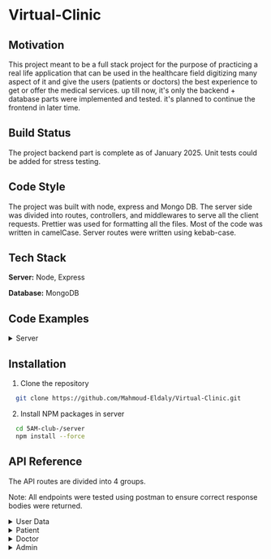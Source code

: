 # Virtual-Clinic

## Motivation
This project meant to be a full stack project for the purpose of practicing a real life application that can be used in the healthcare field digitizing many aspect of it and give the users (patients or doctors) the best experience to get or offer the medical services. up till now, it's only the backend + database parts were implemented and tested. it's planned to continue the frontend in later time.

## Build Status
The project backend part is complete as of January 2025. Unit tests could be added for stress testing.
## Code Style
The project was built with node, express and Mongo DB. The server side was divided into routes, controllers, and middlewares to serve all the client requests. Prettier was used for formatting all the files. Most of the code was written in camelCase. Server routes were written using kebab-case.

## Tech Stack
**Server:** Node, Express

**Database:** MongoDB

## Code Examples
<details>
<summary>Server</summary>
Our backend is composed of routes that connect to controllers where all the logic is handled.

This is an example of one of the routers:

```javascript
import {
  addFamilyMembers,
  addMyMedicalHistoryItems,
  getMyData,
  removeMyMedicalHistoryItem,
  subscribeForPackage,
  viewFamilyMembers,
  viewMyMedicalHistoryItems,
  viewMyWallet,
} from "../../controllers/PatientController";
import express, { Request, Response, NextFunction } from "express";
import authenticateToken from "../../middlewares/Authentication";
import verifyPatient from "../../middlewares/PatientMW";
import { changeMyPassword } from "../../controllers/UserDataController";
import { viewDoctorAvailableSlots } from "../../controllers/DoctorController";
import {
  addAppointment,
  getFilteredAppointments,
  updateAppointment,
} from "../../controllers/AppointmentController";
import { viewPackages } from "../../controllers/PackageController";
import {
  pay_appointment,
  pay_package,
} from "../../controllers/PaymentController";
const multer = require("multer");

const upload = multer({ storage: multer.memoryStorage() });
const PatientRouter = express.Router();

PatientRouter.use(authenticateToken, verifyPatient);
PatientRouter.put(
  "/add-medical-history-items",
  upload.fields([{ name: "medicalHistoryItems", maxCount: 10 }]),
  (req, res) => addMyMedicalHistoryItems(req, res)
);
PatientRouter.get("/view-medical-history-items", (req, res) =>
  viewMyMedicalHistoryItems(req, res)
);
PatientRouter.get("/view-wallet", (req, res) => viewMyWallet(req, res));
PatientRouter.get("/view-doctor-slots/:id", (req, res) =>
  viewDoctorAvailableSlots(req, res)
);
PatientRouter.put("/remove-medical-history-item", (req, res) =>
  removeMyMedicalHistoryItem(req, res)
);
PatientRouter.put("/change-password", (req, res) => changeMyPassword(req, res));

PatientRouter.post("/add-family-members", (req, res) =>
  addFamilyMembers(req, res)
);

PatientRouter.get("/view-family-members", (req, res) =>
  viewFamilyMembers(req, res)
);

PatientRouter.get("/filtered-appointments", (req, res) =>
  getFilteredAppointments(req, res)
);

PatientRouter.get("/view-packages", (req, res) => viewPackages(req, res));

PatientRouter.post("/pay-package", (req, res) => pay_package(req, res));

PatientRouter.post("/pay-reserve-appiontment", (req, res) =>
  pay_appointment(req, res)
);

PatientRouter.post("/add-appointment", (req, res) => addAppointment(req, res));

PatientRouter.put("/update-appointment", (req, res) =>
  updateAppointment(req, res)
);

PatientRouter.get("/my-data", (req, res) => getMyData(req, res));

PatientRouter.put("/subscribe-to-package", (req, res) =>
  subscribeForPackage(req, res)
);

export default PatientRouter;
```
Here is an example of a controller function (doctor adds his new free available slots):
```javascript
export const addTimeSlots: (
  req: Request,
  res: Response
) => Promise<any> = async (req, res) => {
  try {
    const slots: Array<Date> = req.body.slots;
    const oldDoctor = await Doctor.findById(
      req.user?.id,
      "approved employmentContractAccepted"
    );
    if (!oldDoctor?.approved || !oldDoctor?.employmentContractAccepted)
      return res
        .status(403)
        .json({ message: "You are not allowed to add slots Yet" });
    const updatedDoctor = await Doctor.findByIdAndUpdate(
      req.user?.id,
      {
        $push: {
          availableSlots: {
            $each: [...slots],
          },
        },
      },
      { new: true, runValidators: true }
    );
    return res.status(200).json(updatedDoctor?.availableSlots);
  } catch (err) {
    if (err instanceof Error) {
      res.status(500).json({ message: err.message });
    } else {
      res.status(500).json({ message: "An unknown error occurred" });
    }
  }
};
```
All our routers pass through an authentication middleware for logged in users:
```javascript
const jwt = require("jsonwebtoken");
const { login } = require("../controllers/UserDataController");
import { Request, Response, NextFunction } from "express";

declare module "express-serve-static-core" {
  interface Request {
    user?: { [key: string]: any };
  }
}

const authenticateToken: (
  req: Request,
  res: Response,
  next: NextFunction
) => Promise<any> = async (req: Request, res: Response, next: NextFunction) => {
  try {
    if (req.cookies?.jwt && req.cookies?.accessToken) {
      const accessToken = req.cookies.accessToken;
      const refreshToken = req.cookies.jwt;
      let validAccess = false,
        validRefresh = false;
      let data = {};
      jwt.verify(
        accessToken,
        process.env.ACCESS_TOKEN_SECRET,
        (err: Error, decoded: { [key: string]: any }) => {
          if (err) {
            // Wrong or expired access token
            console.log(err.message);
            return res.status(401).json({ message: err.message });
          } else {
            validAccess = true;
            data = decoded;
           // console.log("decoded:", decoded);
          }
        }
      );
      jwt.verify(
        refreshToken,
        process.env.REFRESH_TOKEN_SECRET,
        (err: Error, decoded: { [key: string]: any }) => {
          if (err) {
            // Wrong or expired refresh token
            return res
              .status(401)
              .json({ message: "Unauthorized,expired refresh" });
          } else {
            validRefresh = true;
          }
        }
      );

      if (validAccess && validRefresh) {
        req.user = data;
        const now = Math.floor(new Date().getTime() / 1000);
        const newAccessToken = jwt.sign(
          { ...data, exp: now + 60 * 120 },
          process.env.ACCESS_TOKEN_SECRET
        );

        res.cookie("accessToken", `${newAccessToken}`);

        return next();
      } else {
        return res
          .status(401)
          .json({ message: "Unauthorized, some cookies are expired" });
      }
    } else {
      return res
        .status(401)
        .json({ message: "Unauthorized, some cookies are missing" });
    }
  } catch (err) {
    if (!res.headersSent)
      return res.status(401).json({ message: "Unauthorized, Can Not Verify" });
  }
};
export default authenticateToken;
```
</details>



## Installation
1) Clone the repository       
```bash
  git clone https://github.com/Mahmoud-Eldaly/Virtual-Clinic.git
```
2) Install NPM packages in server
```bash
  cd 5AM-club-/server
  npm install --force
  ```

## API Reference

The API routes are divided into 4 groups.

Note: All endpoints were tested using postman to ensure correct response bodies were returned.

<details>
<summary>User Data</summary>

**Allow the user to access the functionalities offered to his type**

```http
POST/login
```

| Parameter | Type     | Description                |
| :-------- | :------- | :------------------------- |
| `authorization` | `string` | **Required**. Holds the token for authorization.|

**Accessible by:** Guests

Request Body
```json
{
    "userName":"user11",
    "password":"Aa20@30Aa"
}
```

Response
```json
{
    "type": "patient",
    "userName": "user11"
}
```

**Allow the user to logout from site**

```http
GET/logout
```

Parameters: None.

**Accessible by:** Admins, Patients, Doctors

Response
```json
{
    "message": "Successfully logged out"
}
```

**Change password of user's account**

```http
PUT/change-password
```

| Parameter | Type     | Description                |
| :-------- | :------- | :------------------------- |
| `authorization` | `string` | **Required**. Holds the token for authorization.|

**Accessible by:** Admins, Patients, Doctors

Request Body
```json
{
    "oldPassword":"Aa20@30Aa",
    "newPassword":"Aa20@30Bb"
}
```

Response
```json
{
    "message": "updated password successfully"
}
```
**User got verified by email insted of forgotten password**

```http
POST/forget-password
```
Parameters: None.

**Accessible by:** Guests

Request Body
```json
{
    "userName":"user20"
}
```

Response
```json
{
    "message": "verification email was sent successfully"
}
```


**Reset the forgetten password after being verified**

```http
Put/reset-password
```

| Parameter | Type     | Description                |
| :-------- | :------- | :------------------------- |
| `userName` | `string` | **Required**. Holds the account username of changing password.|
| `token` | `string` | **Required**. Holds the verification token send via email.|

**Accessible by:** Guests

Request Body
```json
{
    "newPassword":"Aa20@30Aa"
}
```

Response
```json
{
    "message": "token verified successfully and password updated!"
}
```

**New user signup as patient or doctor**

```http
POST/signup
```
**Accessible by:** Guests

Request Body for Doctors
| Parameter | Type     | Description                |
| :-------- | :------- | :------------------------- |
| `name` | `string` | **Required**. Holds the Doctor's name.|
| `userName` | `string` | **Required**. Holds the Doctor's userName.|
| `medicalDegree` | `file` | **Required**. Holds the Doctor's medical Degree photo.|
| `nationalID` | `file` | **Required**. Holds the Doctor's national ID photo.|
| `medicalLicence` | `file` | **Required**. Holds the Doctor's medical licence photo.|
| `email` | `string` | **Required**. Holds the Doctor's email.|
| `password` | `string` | **Required**. Holds the Doctor's password.|
| `type` | `string` | **Required**. Must be "doctor".|
| `educationalBackground` | `string` | **Required**. Holds the Doctor's educational background.|
| `affiliation` | `string` | **Required**. Holds the Doctor's specialization.|
| `hourlyRate` | `string` | **Required**. Holds the Doctor's appointment price.|
| `birthDate` | `string` | **Required**. Holds the Doctor's Birthday.|

Response for Doctor
```json
{
    "name": "dname",
    "userName": "dusername",
    "email": "ddd@gmail.com",
    "password": "$2a$08$lUM1VQqppXBrIvbexXFoVO4vHT1Kgysa3ygfg1iSOA4prWBEmkqhG",
    "birthDate": "2004-12-31T00:00:00.000Z",
    "hourlyRate": 14.3,
    "affiliation": "bones and blood",
    "educationalBackground": "some edu bg",
    "nationalID": {
            "data": {
                "type": "Buffer",
                "data": [137, 80, 78, 71, ...]  // Array of byte values representing the file
            },
            "contentType": "image/jpeg"
        },
    "medicalDegree": {
            "data": {
                "type": "Buffer",
                "data": [137, 80, 78, 71, ...]  // Array of byte values representing the file
            },
            "contentType": "image/jpeg"
        },
    "medicalLicence": {
            "data": {
                "type": "Buffer",
                "data": [137, 80, 78, 71, ...]  // Array of byte values representing the file
            },
            "contentType": "image/jpeg"
        },
    "approved": false,
    "employmentContractAccepted": false,
    "availableSlots": [],
    "wallet": 0,
    "_id": "6783dae8593e87e2a25298eb",
    "__v": 0
}
```
Request Body for Patients
| Parameter | Type     | Description                |
| :-------- | :------- | :------------------------- |
| `name` | `string` | **Required**. Holds the Patient's name.|
| `userName` | `string` | **Required**. Holds the Patient's userName.|
| `email` | `string` | **Required**. Holds the Patient's email.|
| `password` | `string` | **Required**. Holds the Patient's password.|
| `type` | `string` | **Optional**. can be "patient", it's "patient" by default.|
| `birthDate` | `string` | **Required**. Holds the Patient's Birthday.|
| `gender` | `string` | **Required**. Holds the Patient's gender "male" or "female".|
| `emergencyMobileNumber` | `string` | **Required**. Holds the mobile number that should be called in case of emergency.|
| `emergencyName` | `string` | **Required**. Holds the name of person to call in emergency.|
| `mobileNumer` | `string` | **Required**. Holds the Patient's mobile number.|

Response for Patient
```json
{
    "name": "pname",
    "userName": "puser",
    "email": "pemail@gmail.com",
    "password": "$2a$08$2AvmATShsGZcGQbZwV013.lwC4F36kq2d4Qu0dcbakR4pZrqXfnhe",
    "birthDate": "2020-12-15T00:00:00.000Z",
    "gender": "female",
    "mobileNumer": "04525632",
    "emergencyName": "emememe",
    "emergencyMobileNumber": "01256325",
    "wallet": 0,
    "_id": "678447cec809cab355b34048",
    "familyMembers": [],
    "medicalHistoryItems": [],
    "__v": 0
}
```



</details>

<details>
<summary>Patient</summary>

**Upload medical history items/files**

```http
PUT/add-medical-history-items
```
Headers
| Parameter | Type     | Description                |
| :-------- | :------- | :------------------------- |
| `authorization` | `string` | **Required**. Holds the token for authorization.|

**Accessible by:** Patient

Request Body

| Parameter | Type     | Description                |
| :-------- | :------- | :------------------------- |
| `medicalHistoryItems` | `file[]` | **Required**. Uploaded medical history items.|


Response
```json
{
    "currentItemsNames": [
        "s9.PNG",
        "TUD calender.JPG",
        "summary app.JPG"
    ]
}
```
**view my medical history items**

```http
GET/view-medical-history-items
```
Headers
| Parameter | Type     | Description                |
| :-------- | :------- | :------------------------- |
| `authorization` | `string` | **Required**. Holds the token for authorization.|

**Accessible by:** Patient

Response
```json
{
    "_id": "66fc076518982fc6e480aceb",
    "medicalHistoryItems": [
        {
            "buffer": {
                "type": "Buffer",
                "data": [137, 80, 78, 71, ...]  // Array of byte values representing the file
            },
            "mimetype": "image/png",
                "originalname": "s9.PNG",
                "_id": "6712026a7b71da361f7f9377"
        },
        {
            "buffer": {
                "type": "Buffer",
                "data": [137, 80, 78, 71, ...]  // Array of byte values representing the file
            },
            "mimetype": "image/png",
                "originalname": "TUD calender.JPG",
                "_id": "6712026a7b71da361f7f9597"
        },
        {
            "buffer": {
                "type": "Buffer",
                "data": [137, 80, 78, 71, ...]  // Array of byte values representing the file
            },
            "mimetype": "image/png",
                "originalname": "summary app.JPG",
                "_id": "6712026a7b71da361f7f7852"
        }
  ]
}
```
**view my wallet money**

```http
GET/view-wallet
```
Headers
| Parameter | Type     | Description                |
| :-------- | :------- | :------------------------- |
| `authorization` | `string` | **Required**. Holds the token for authorization.|

**Accessible by:** Patient

Response
```json
{
    "_id": "66fc076518982fc6e480aceb",
    "wallet": 0
}
```

**view the free slots of a doctor**

```http
GET/view-doctor-slots/:id
```
Headers
| Parameter | Type     | Description                |
| :-------- | :------- | :------------------------- |
| `authorization` | `string` | **Required**. Holds the token for authorization.|

Path Parameters
| Parameter | Type     | Description                |
| :-------- | :------- | :------------------------- |
| `id` | `string` | **Required**. Holds the doctor offering these slots.|

**Accessible by:** Patient

Response
```json
{
    "_id": "66fc06ce18982fc6e480ace2",
    "availableSlots": [
        "2026-11-12T15:00:00.000Z",
        "2027-11-13T11:00:00.000Z",
        "2025-01-03T09:30:00.000Z",
        "2027-11-12T15:00:00.000Z",
        "2027-11-12T15:00:00.000Z"
    ]
}
```


**view my wallet money**

```http
PUT/remove-medical-history-item
```
Headers
| Parameter | Type     | Description                |
| :-------- | :------- | :------------------------- |
| `authorization` | `string` | **Required**. Holds the token for authorization.|

**Accessible by:** Patient
Request Body
```json
{
    "_id":"67800c6e5b1731bd4ace1d8d"
}
```

Response
```json
{
    "message": "item deleted with id 67800c6e5b1731bd4ace1d8d"
}
```

**Add family members by email/phone numbers of existing members or data for new ones**

```http
POST/add-family-members
```
Headers
| Parameter | Type     | Description                |
| :-------- | :------- | :------------------------- |
| `authorization` | `string` | **Required**. Holds the token for authorization.|

**Accessible by:** Patient

Request body
```json
{
    "phoneNumbers": [
        {
            "phoneNumber": "0112354465",
            "relationToPatient": "spouse"
        }
    ],
    "emails":[
        {
        "email":"email2@gmail.com",
        "relationToPatient": "spouse"

        }
    ],
    "familyMembers":[
        {
            "name":"newFamilyMember",
            "nationalID":"12563",
            "age":"23",
            "gender":"male",
            "relationToPatient":"child"
        }
    ]

}
```

Response
```json
{
    "_id": "66fc076518982fc6e480aceb",
    "familyMembers": [
        {
            "name": "newFamilyMember",
            "nationalID": "12563",
            "age": 23,
            "gender": "male",
            "relationToPatient": "child",
            "_id": "678034b12a5532d8d362587f"
        },
        {
            "userName": "user3",
            "name": "name2",
            "age": 4,
            "gender": "male",
            "relationToPatient": "spouse",
            "memberId": "66f6dddd53e58b51a3d14073",
            "_id": "678034b12a5532d8d3625880"
        },
        {
            "userName": "user1",
            "name": "name1",
            "age": 4,
            "gender": "male",
            "relationToPatient": "spouse",
            "memberId": "66f620374bb800547284f13f",
            "_id": "678034b12a5532d8d3625881"
        }
    ]
}
```


**View my family members**

```http
GET/view-family-members
```
Headers
| Parameter | Type     | Description                |
| :-------- | :------- | :------------------------- |
| `authorization` | `string` | **Required**. Holds the token for authorization.|

**Accessible by:** Patient

Response
```json
{
    "_id": "66fc076518982fc6e480aceb",
    "familyMembers": [
        {
            "name": "newFamilyMember",
            "nationalID": "12563",
            "age": 23,
            "gender": "male",
            "relationToPatient": "child",
            "_id": "678034b12a5532d8d362587f"
        },
        {
            "userName": "user3",
            "name": "name2",
            "age": 4,
            "gender": "male",
            "relationToPatient": "spouse",
            "memberId": "66f6dddd53e58b51a3d14073",
            "_id": "678034b12a5532d8d3625880"
        },
        {
            "userName": "user1",
            "name": "name1",
            "age": 4,
            "gender": "male",
            "relationToPatient": "spouse",
            "memberId": "66f620374bb800547284f13f",
            "_id": "678034b12a5532d8d3625881"
        }
    ]
}
```

**View my filtered appointments**

```http
GET/filtered-appointments
```
Headers
| Parameter | Type     | Description                |
| :-------- | :------- | :------------------------- |
| `authorization` | `string` | **Required**. Holds the token for authorization.|

Query Params
| Parameter | Type     | Description                |
| :-------- | :------- | :------------------------- |
| `status` | `string` | Holds the desired appointments status.|
| `date_gte` | `string` | Holds the desired appointments starting date.|
| `date_lte` | `string` | Holds the desired appointments ending date.|
**Accessible by:** Patient and Doctor

Response
```json
[
    {
        "_id": "677ba36c12eff962602775ff",
        "patient": "66fc076518982fc6e480aceb",
        "doctor": "66fc06ce18982fc6e480ace2",
        "date": "2027-11-11T13:00:00.000Z",
        "status": "reserved",
        "prescription": [],
        "pricePaid": 27,
        "__v": 0
    },
    {
        "_id": "677bb49b54d88a6f8a66a1a6",
        "patient": "66fc076518982fc6e480aceb",
        "doctor": "66fc06ce18982fc6e480ace2",
        "date": "2027-11-12T15:00:00.000Z",
        "status": "reserved",
        "prescription": [],
        "pricePaid": 27,
        "__v": 0
    }
]
```

**View my offered packages**

```http
GET/view-packages
```
Headers
| Parameter | Type     | Description                |
| :-------- | :------- | :------------------------- |
| `authorization` | `string` | **Required**. Holds the token for authorization.|

**Accessible by:** Patient

Response
```json
[
    {
        "_id": "66f924e68270f3f7257cced9",
        "name": "Silver",
        "price": 3600,
        "sessionDiscount": 0.4,
        "pharmacyDiscount": 0.2,
        "familyDiscount": 0.1,
        "__v": 0
    },
    {
        "_id": "66f925068270f3f7257ccedb",
        "name": "Gold",
        "price": 6000,
        "sessionDiscount": 0.6,
        "pharmacyDiscount": 0.3,
        "familyDiscount": 0.15,
        "__v": 0
    },
    {
        "_id": "66f973ccc05dedb41ea94d6f",
        "name": "Platinium with benifit",
        "price": 9500,
        "sessionDiscount": 0.8,
        "pharmacyDiscount": 0.7,
        "familyDiscount": 0.2,
        "__v": 0
    }
]
```
**Pay for package (wallet+stripe)**

```http
POST/pay-package
```
Headers
| Parameter | Type     | Description                |
| :-------- | :------- | :------------------------- |
| `authorization` | `string` | **Required**. Holds the token for authorization.|

**Accessible by:** Patient

Request Body
```json
{
    "packageId":"66f973ccc05dedb41ea94d6f",
    //family member id is optional, otherwise the  patient themselves is the subscriber
    "familyMemberID":"6723a86340f0828f505c10bb" 
}
```

Response
```json
{
    "url": "https://checkout.stripe.com/c/pay/cs_test_a1kSJPfcLglQQsdJ1Fh2EMG2YVJh8TQVCAAFgOyQ2hembdIvrWAMcV6ZNi#fidkdWxOYHwnPyd1blpxYHZxWjA0SENhVHdAbE1Sd2tKUDRTcWxUdEFuVzVncjF9SFNzU01vdmBQd2tDaklQazdKPFMwQTxMPUdPN3QwTk5vZ1U3Y0pkbnFhUkEyRmppYmMyb013VHdhc2NxNTVmSm5wVk9IXycpJ2N3amhWYHdzYHcnP3F3cGApJ2lkfGpwcVF8dWAnPyd2bGtiaWBabHFgaCcpJ2BrZGdpYFVpZGZgbWppYWB3dic%2FcXdwYHgl"
}
```

**Verify Payment and subscribe to package**

```http
PUT/subscribe-to-package
```
Headers
| Parameter | Type     | Description                |
| :-------- | :------- | :------------------------- |
| `authorization` | `string` | **Required**. Holds the token for authorization.|

**Accessible by:** Patient

Request body
```json
{
    "token":"eyJhbGciOiJIUzI1NiIsInR5cCI6IkpXVCJ9.eyJwYWNrYWdlSWQiOiI2NmY5NzNjY2MwNWRlZGI0MWVhOTRkNmYiLCJzdWJzY3JpYmluZ01lbWJlciI6IjY3MjNhODYzNDBmMDgyOGY1MDVjMTBiYiIsInBhaWRGcm9tV2FsbGV0Ijo3NTczLCJwYWlkUHJpY2UiOjc2MDAsImlhdCI6MTczNjE2NDMxNCwiZXhwIjoxNzM2MTY1MjE0fQ.D5M3IwvSH1NwM0jQL0g4Kd8Ay9IZlIZGq4FUdf3V0TM"
}
```

Response
```json
{
    "_id": "66fc076518982fc6e480aceb",
    "subscribedPackage": {
        "name": "Platinium with benifit",
        "price": 9500,
        "sessionDiscount": 0.8,
        "pharmacyDiscount": 0.7,
        "familyDiscount": 0.2,
        "_id": "66f973ccc05dedb41ea94d6f",
        "__v": 0
    }
}
```
**Pay for appointment reservation (wallet+stripe)**

```http
POST/pay-reserve-appiontment
```
Headers
| Parameter | Type     | Description                |
| :-------- | :------- | :------------------------- |
| `authorization` | `string` | **Required**. Holds the token for authorization.|

**Accessible by:** Patient

Request Body
```json
{
    "token":"eyJhbGciOiJIUzI1NiIsInR5cCI6IkpXVCJ9.eyJwYXRpZW50SWQiOiI2NmZjMDc2NTE4OTgyZmM2ZTQ4MGFjZWIiLCJkb2N0b3IiOiI2NmZjMDZjZTE4OTgyZmM2ZTQ4MGFjZTIiLCJkYXRlIjoiMjAyNy0xMS0xMlQxNTowMDowMC4wMDBaIiwicGFpZEZyb21XYWxsZXQiOjAsInBhaWRQcmljZSI6MjcsImlhdCI6MTczNjUzNDg1NSwiZXhwIjoxNzM2NTM1NzU1fQ.V461X7xS7qr93PtDFghBQVmQwRC81oTQmz8v5YclDnk"
}
```

Response
```json
{
    "patient": "66fc076518982fc6e480aceb",
    "doctor": "66fc06ce18982fc6e480ace2",
    "date": "2027-11-12T15:00:00.000Z",
    "status": "reserved",
    "prescription": [],
    "pricePaid": 27,
    "_id": "67816b9ca20108438ae41d52",
    "__v": 0
}
```
**Cancel an appointment**

```http
PUT/cancel-appointment
```
Headers
| Parameter | Type     | Description                |
| :-------- | :------- | :------------------------- |
| `authorization` | `string` | **Required**. Holds the token for authorization.|

**Accessible by:** Patient

Request Body
```json
{
    "appointmentId":"67816b9ca20108438ae41d52",
}
```

Response
```json
{
    "_id": "67816b9ca20108438ae41d52",
    "patient": "66fc076518982fc6e480aceb",
    "doctor": "66fc06ce18982fc6e480ace2",
    "date": "2027-11-12T15:00:00.000Z",
    "status": "cancelled",
    "prescription": [],
    "pricePaid": 27,
    "__v": 0
}
```
**View Doctors using filter**

```http
GET/filtered-doctors
```
Headers
| Parameter | Type     | Description                |
| :-------- | :------- | :------------------------- |
| `authorization` | `string` | **Required**. Holds the token for authorization.|

Query Params (filters)
| Parameter | Type     | Description                |
| :-------- | :------- | :------------------------- |
| `id` | `string` |  Holds the desired doctor id.|
| `name` | `string` |  Holds the desired doctor name.|
| `userName` | `string` |  Holds the desired doctor userName.|
| `email` | `string` |  Holds the desired doctor email.|
| `affiliation` | `string` |  Holds the desired doctor affiliation.|
| `hourlyRate_gt` | `string` |  Holds the desired doctor hourlyRate_gt.|
| `hourlyRate_gte` | `string` |  Holds the desired doctor hourlyRate_gte.|
| `hourlyRate_lt` | `string` |  Holds the desired doctor hourlyRate_lt.|
| `hourlyRate_lte` | `string` |  Holds the desired doctor hourlyRate_lte.|

**Accessible by:** Patient , Doctor and Admin

Response
```json
[
    {
        "_id": "66f8e265251de76a9984de4d",
        "name": "name10",
        "userName": "user10",
        "email": "email10@gmail.com",
        "birthDate": "2020-12-15T00:00:00.000Z",
        "hourlyRate": 16.3,
        "affiliation": "some krankenhaus",
        "educationalBackground": "Ulm Uni",
        "availableSlots": [],
        "__v": 0
    }
]
```
**View my Data as patient**

```http
GET/my-data
```
Headers
| Parameter | Type     | Description                |
| :-------- | :------- | :------------------------- |
| `authorization` | `string` | **Required**. Holds the token for authorization.|

**Accessible by:** Patient
Response
```json
{
    "_id": "66fc076518982fc6e480aceb",
    "name": "name11",
    "userName": "user11",
    "email": "email11@gmail.com",
    "birthDate": "2020-12-15T00:00:00.000Z",
    "gender": "female",
    "mobileNumer": "04525632",
    "emergencyName": "emememe",
    "emergencyMobileNumber": "01256325",
    "familyMembers": [
        {
            "name": "newFamilyMember",
            "nationalID": "12563",
            "age": 23,
            "gender": "male",
            "relationToPatient": "child",
            "_id": "678034b12a5532d8d362587f"
        },
        {
            "userName": "user3",
            "name": "name2",
            "age": 4,
            "gender": "male",
            "relationToPatient": "spouse",
            "memberId": "66f6dddd53e58b51a3d14073",
            "_id": "678034b12a5532d8d3625880"
        },
        {
            "userName": "user1",
            "name": "name1",
            "age": 4,
            "gender": "male",
            "relationToPatient": "spouse",
            "memberId": "66f620374bb800547284f13f",
            "_id": "678034b12a5532d8d3625881"
        }
    ],
    "wallet": 27,
    "__v": 0,
    "subscribedPackage": {
        "name": "Platinium with benifit",
        "price": 9500,
        "sessionDiscount": 0.8,
        "pharmacyDiscount": 0.7,
        "familyDiscount": 0.2,
        "_id": "66f973ccc05dedb41ea94d6f",
        "__v": 0
    },
    "renewalDate": "2026-01-10T18:09:33.933Z",
    "resetPasswordExpires": "1970-01-01T00:00:00.000Z",
    "resetPasswordToken": ""
}
```
</details>
<details>
<summary>Doctor</summary>

**View Employment Contract**

```http
GET/view-contract
```
Headers
| Parameter | Type     | Description                |
| :-------- | :------- | :------------------------- |
| `authorization` | `string` | **Required**. Holds the token for authorization.|

**Accessible by:** Doctor

Response
```json
{
    "employmentContract": {
        "data": {
            "type": "Buffer",
            "data": [137, 80, 78, 71, ...]  // Array of byte values representing the Contract file
        },
        "contentType": "application/pdf"
    },
    "_id": "66fc06ce18982fc6e480ace2",
    "approved": true
}
```
**Accept Employment Contract**

```http
PUT/accept-contract
```
Headers
| Parameter | Type     | Description                |
| :-------- | :------- | :------------------------- |
| `authorization` | `string` | **Required**. Holds the token for authorization.|

**Accessible by:** Doctor

Response
```json
{
    "message": "Contract Accepted Successfully"
}
```
**View Doctors using filter**

```http
GET/filtered-doctors
```
Headers
| Parameter | Type     | Description                |
| :-------- | :------- | :------------------------- |
| `authorization` | `string` | **Required**. Holds the token for authorization.|

Query Params (filters)
| Parameter | Type     | Description                |
| :-------- | :------- | :------------------------- |
| `id` | `string` |  Holds the desired doctor id.|
| `name` | `string` |  Holds the desired doctor name.|
| `userName` | `string` |  Holds the desired doctor userName.|
| `email` | `string` |  Holds the desired doctor email.|
| `affiliation` | `string` |  Holds the desired doctor affiliation.|
| `hourlyRate_gt` | `string` |  Holds the desired doctor hourlyRate_gt.|
| `hourlyRate_gte` | `string` |  Holds the desired doctor hourlyRate_gte.|
| `hourlyRate_lt` | `string` |  Holds the desired doctor hourlyRate_lt.|
| `hourlyRate_lte` | `string` |  Holds the desired doctor hourlyRate_lte.|

**Accessible by:** Patient , Doctor and Admin

Response
```json
[
    {
        "_id": "66f8e265251de76a9984de4d",
        "name": "name10",
        "userName": "user10",
        "email": "email10@gmail.com",
        "birthDate": "2020-12-15T00:00:00.000Z",
        "hourlyRate": 16.3,
        "affiliation": "some krankenhaus",
        "educationalBackground": "Ulm Uni",
        "availableSlots": [],
        "__v": 0
    }
]
```
**View my filtered appointments**

```http
GET/filtered-appointments
```
Headers
| Parameter | Type     | Description                |
| :-------- | :------- | :------------------------- |
| `authorization` | `string` | **Required**. Holds the token for authorization.|

Query Params
| Parameter | Type     | Description                |
| :-------- | :------- | :------------------------- |
| `status` | `string` | Holds the desired appointments status.|
| `date_gte` | `string` | Holds the desired appointments starting date.|
| `date_lte` | `string` | Holds the desired appointments ending date.|
**Accessible by:** Doctor and Patient

Response
```json
[
    {
        "_id": "677ba36c12eff962602775ff",
        "patient": "66fc076518982fc6e480aceb",
        "doctor": "66fc06ce18982fc6e480ace2",
        "date": "2027-11-11T13:00:00.000Z",
        "status": "reserved",
        "prescription": [],
        "pricePaid": 27,
        "__v": 0
    },
    {
        "_id": "677bb49b54d88a6f8a66a1a6",
        "patient": "66fc076518982fc6e480aceb",
        "doctor": "66fc06ce18982fc6e480ace2",
        "date": "2027-11-12T15:00:00.000Z",
        "status": "reserved",
        "prescription": [],
        "pricePaid": 27,
        "__v": 0
    }
]
```
**View My Patients**

```http
Get/my-patients
```
Headers
| Parameter | Type     | Description                |
| :-------- | :------- | :------------------------- |
| `authorization` | `string` | **Required**. Holds the token for authorization.|

**Accessible by:** Doctor

Response
```json
[
    {
        "_id": "66fc076518982fc6e480aceb",
        "name": "name1",
        "userName": "user1",
        "email": "email.com",
        "birthDate": "2020-12-25T00:00:00.000Z",
        "mobileNumer": "0112354465",
        "emergencyName": "emnme",
        "emergencyMobileNumber": "12345022",
        "familyMembers": [],
        "__v": 0,
        "gender": "male"
    }
]
```

**view my wallet money**

```http
GET/view-wallet
```
Headers
| Parameter | Type     | Description                |
| :-------- | :------- | :------------------------- |
| `authorization` | `string` | **Required**. Holds the token for authorization.|

**Accessible by:** Doctor

Response
```json
{
    "_id": "66fc06ce18982fc6e480ace2",
    "wallet": 14
}
```
**Update my personal data (some data can't be updated by doctor as name,wallet,being approved...etc)**

```http
PUT/update-my-data
```
Headers
| Parameter | Type     | Description                |
| :-------- | :------- | :------------------------- |
| `authorization` | `string` | **Required**. Holds the token for authorization.|

**Accessible by:** Doctor
Request body
```json
{
    "hourlyRate":"21.5",
    "affiliation":"some brand new affiliation"
}
```

Response
```json
{
    "_id": "66fc06ce18982fc6e480ace2",
    "hourlyRate": 21.5,
    "affiliation": "some brand new affiliation"
}
```
**Upload medical history items for his/her patient**

```http
PUT/add-health-record
```
Headers
| Parameter | Type     | Description                |
| :-------- | :------- | :------------------------- |
| `authorization` | `string` | **Required**. Holds the token for authorization.|


Path Parameters
| Parameter | Type     | Description                |
| :-------- | :------- | :------------------------- |
| `id` | `string` | **Required**. Holds the Patient id of the medical history item.|

**Accessible by:** Doctor

Request Body

| Parameter | Type     | Description                |
| :-------- | :------- | :------------------------- |
| `medicalHistoryItems` | `file[]` | **Required**. Uploaded medical history items.|


Response
```json
{
    "currentItemsNames": [
        "s9.PNG",
        "TUD calender.JPG",
        "summary app.JPG"
    ]
}
```
**View medical history of my patient (already done an appointment with me)**

```http
GET/view-health-records
```
Headers
| Parameter | Type     | Description                |
| :-------- | :------- | :------------------------- |
| `authorization` | `string` | **Required**. Holds the token for authorization.|

Path Parameters
| Parameter | Type     | Description                |
| :-------- | :------- | :------------------------- |
| `id` | `string` | **Required**. Holds the Patient id of the medical history item.|

**Accessible by:** Doctor

Response
```json
{
    "_id": "66fc076518982fc6e480aceb",
    "medicalHistoryItems": [
        {
            "buffer": {
                "type": "Buffer",
                "data": [137, 80, 78, 71, ...]  // Array of byte values representing the file
            },
            "mimetype": "image/png",
                "originalname": "s9.PNG",
                "_id": "6712026a7b71da361f7f9377"
        },
        {
            "buffer": {
                "type": "Buffer",
                "data": [137, 80, 78, 71, ...]  // Array of byte values representing the file
            },
            "mimetype": "image/png",
                "originalname": "TUD calender.JPG",
                "_id": "6712026a7b71da361f7f9597"
        },
        {
            "buffer": {
                "type": "Buffer",
                "data": [137, 80, 78, 71, ...]  // Array of byte values representing the file
            },
            "mimetype": "image/png",
                "originalname": "summary app.JPG",
                "_id": "6712026a7b71da361f7f7852"
        }
  ]
}
```

**Add free slots**

```http
POST/add-slots
```
Headers
| Parameter | Type     | Description                |
| :-------- | :------- | :------------------------- |
| `authorization` | `string` | **Required**. Holds the token for authorization.|

**Accessible by:** Doctor

Request body
```json
{
  "slots": [
    "2028-11-13T13:00:00+02:00",
    "2028-11-14T19:30:00+02:00"
  ]
}
```

Response
```json
{
    "currentFreeSlots": [
        "2028-11-13T13:00:00+02:00",
        "2028-11-14T19:30:00+02:00"
    ]
}
```
**View my Data as doctor**

```http
GET/my-data
```
Headers
| Parameter | Type     | Description                |
| :-------- | :------- | :------------------------- |
| `authorization` | `string` | **Required**. Holds the token for authorization.|

**Accessible by:** Doctor
Response
```json
{
    "employmentContract": {
        "data": {
            "type": "Buffer",
            "data": [137, 80, 78, 71, ...]  // Array of byte values representing the file
        },
        "contentType": "application/pdf"
    },
    "_id": "66fc06ce18982fc6e480ace2",
    "name": "name20",
    "userName": "user20",
    "email": "email20@gmail.com",
    "password": "$2a$08$PwaBG19J62clFLpryM3I5.QnBWoQFS9wy3XlFeYex9fiVIgnRda7q",
    "birthDate": "2020-12-15T00:00:00.000Z",
    "hourlyRate": 21.5,
    "affiliation": "some brand new affiliation",
    "educationalBackground": "med degree MUST",
    "approved": true,
    "employmentContractAccepted": true,
    "availableSlots": [
        "2028-11-13T13:00:00+02:00",
        "2028-11-14T19:30:00+02:00"
    ],
    "wallet": 14,
    "__v": 0,
    "resetPasswordExpires": "1970-01-01T00:00:00.000Z",
    "resetPasswordToken": ""
}
```

**Update/Cancel Appointment**

```http
PUT/update-appointment
```
Headers
| Parameter | Type     | Description                |
| :-------- | :------- | :------------------------- |
| `authorization` | `string` | **Required**. Holds the token for authorization.|

**Accessible by:** Doctor

Request body
```json
{
    "appointmentId":"677bb49b54d88a6f8a66a1a6",
    "status":"done"
}
```

Response
```json
{
    "updatedAppointment": {
        "_id": "677bb49b54d88a6f8a66a1a6",
        "patient": "66fc076518982fc6e480aceb",
        "doctor": "66fc06ce18982fc6e480ace2",
        "date": "2027-11-12T15:00:00.000Z",
        "status": "done",
        "prescription": [],
        "pricePaid": 27,
        "__v": 0
    }
}
```
**View my filtered Appointments**

```http
GET/view-filtered-appointment
```
Headers
| Parameter | Type     | Description                |
| :-------- | :------- | :------------------------- |
| `authorization` | `string` | **Required**. Holds the token for authorization.|

Query Params
| Parameter | Type     | Description                |
| :-------- | :------- | :------------------------- |
| `status` | `string` | Holds the desired appointments status.|
| `date_gte` | `string` | Holds the desired appointments starting date.|
| `date_lte` | `string` | Holds the desired appointments ending date.|

**Accessible by:** Doctor and Patient

Response
```json
[
    {
        "prescription": [],
        "_id": "66fb810b096d9da3ff78a06f",
        "patient": "66fc076518982fc6e480aceb",
        "doctor": "66fc06ce18982fc6e480ace2",
        "date": "2017-12-25T07:00:00.000Z",
        "status": "done",
        "__v": 0
    },
    {
        "_id": "677bb49b54d88a6f8a66a1a6",
        "patient": "66fc076518982fc6e480aceb",
        "doctor": "66fc06ce18982fc6e480ace2",
        "date": "2027-11-12T15:00:00.000Z",
        "status": "done",
        "prescription": [],
        "pricePaid": 27,
        "__v": 0
    }
]
```
</details>

<details>
<summary>Admin</summary>


**Add new admin**

```http
POST/add-admin
```
Headers
| Parameter | Type     | Description                |
| :-------- | :------- | :------------------------- |
| `authorization` | `string` | **Required**. Holds the token for authorization.|

**Accessible by:** Admin

Request body
```json
{
    "userName": "adminName",
    "password": "12345678"
}
```

Response
```json
{
    "userName": "adminName",
    "password": "$2a$08$hpXKrEhxuTCgiqByLyZao.nJRhvkvlkzqQFI6XXHve6SZYMxKGEiG",
    "_id": "6783c2f3faeec24591a18846",
    "__v": 0
}
```
**Add new package**

```http
POST/add-package
```
Headers
| Parameter | Type     | Description                |
| :-------- | :------- | :------------------------- |
| `authorization` | `string` | **Required**. Holds the token for authorization.|

**Accessible by:** Admin

Request body
```json
{
        "name": "VIP Package",
        "price": 10500,
        "sessionDiscount": 0.6,
        "pharmacyDiscount": 0.3,
        "familyDiscount": 0.2
}
```

Response
```json
{
    "name": "VIP Package",
    "price": 10500,
    "sessionDiscount": 0.6,
    "pharmacyDiscount": 0.3,
    "familyDiscount": 0.2,
    "_id": "6783c454faeec24591a18848",
    "__v": 0
}
```
**Approve new doctor**

```http
Put/approve-doctor
```
Headers
| Parameter | Type     | Description                |
| :-------- | :------- | :------------------------- |
| `authorization` | `string` | **Required**. Holds the token for authorization.|
Path Parameters
| Parameter | Type     | Description                |
| :-------- | :------- | :------------------------- |
| `id` | `string` | **Required**. Holds the doctor id to be approved.|


**Accessible by:** Admin


Response
```json
{
    "message": "Approved doctor with id=6783dae8593e87e2a25298eb"
}
```
**Edit existing package**

```http
POST/update-package
```
Headers
| Parameter | Type     | Description                |
| :-------- | :------- | :------------------------- |
| `authorization` | `string` | **Required**. Holds the token for authorization.|

Path Parameters
| Parameter | Type     | Description                |
| :-------- | :------- | :------------------------- |
| `id` | `string` | **Required**. Holds the package id to be edited.|

**Accessible by:** Admin

Request body
```json
{
        "familyDiscount": 0.4
}
```

Response
```json
{
    "_id": "6783c454faeec24591a18848",
    "name": "VIP Package",
    "price": 10500,
    "sessionDiscount": 0.6,
    "pharmacyDiscount": 0.3,
    "familyDiscount": 0.4,
    "__v": 0
}
```
**View Doctors using filter**

```http
GET/filtered-doctors
```
Headers
| Parameter | Type     | Description                |
| :-------- | :------- | :------------------------- |
| `authorization` | `string` | **Required**. Holds the token for authorization.|

Query Params (filters)
| Parameter | Type     | Description                |
| :-------- | :------- | :------------------------- |
| `id` | `string` |  Holds the desired doctor id.|
| `name` | `string` |  Holds the desired doctor name.|
| `userName` | `string` |  Holds the desired doctor userName.|
| `email` | `string` |  Holds the desired doctor email.|
| `affiliation` | `string` |  Holds the desired doctor affiliation.|
| `hourlyRate_gt` | `string` |  Holds the desired doctor hourlyRate_gt.|
| `hourlyRate_gte` | `string` |  Holds the desired doctor hourlyRate_gte.|
| `hourlyRate_lt` | `string` |  Holds the desired doctor hourlyRate_lt.|
| `hourlyRate_lte` | `string` |  Holds the desired doctor hourlyRate_lte.|
| `approved` | `string` |  Holds the desired doctor approval status.|
| `employmentContractAccepted` | `string` |  Holds the desired doctor employment contract acceptance status.|

**Accessible by:** Admin

Response
```json
[
    {
        "nationalID": {
            "data": {
                "type": "Buffer",
                "data": [137, 80, 78, 71, ...]  // Array of byte values representing the file
            },
            "contentType": "image/jpeg"
        },
        "medicalDegree": {
            "data": {
                "type": "Buffer",
                "data": [137, 80, 78, 71, ...]  // Array of byte values representing the file
            },
            "contentType": "image/jpeg"
        },
        "medicalLicence": {
            "data": {
                "type": "Buffer",
                "data": [137, 80, 78, 71, ...]  // Array of byte values representing the file
            },
            "contentType": "image/jpeg"
        },
        "_id": "6783dae8593e87e2a25298eb",
        "name": "dname",
        "userName": "dusername",
        "email": "ddd@gmail.com",
        "birthDate": "2004-12-31T00:00:00.000Z",
        "hourlyRate": 14.3,
        "affiliation": "bones and blood",
        "educationalBackground": "some edu bg",
        "approved": false,
        "employmentContractAccepted": false,
        "availableSlots": [],
        "wallet": 0,
        "__v": 0
    }
]
```
**Remove admin**

```http
DEL/remove-admin
```
Headers
| Parameter | Type     | Description                |
| :-------- | :------- | :------------------------- |
| `authorization` | `string` | **Required**. Holds the token for authorization.|

Path Parameters
| Parameter | Type     | Description                |
| :-------- | :------- | :------------------------- |
| `id` | `string` | **Required**. Holds the admin id to be removed.|

**Accessible by:** Admin


Response
```json
{
    "message": "admin removed successfully",
    "removedAdmin": {
        "_id": "6783f68b966ae51cc1cd16b0",
        "userName": "adminName",
        "password": "$2a$08$Du68PAK54Fmq6TmcT3X0a.ZX46WLzRUVKRQvLNOfH/QLevQUh8fAm",
        "__v": 0
    }
}
```
**Remove doctor**

```http
DEL/remove-doctor
```
Headers
| Parameter | Type     | Description                |
| :-------- | :------- | :------------------------- |
| `authorization` | `string` | **Required**. Holds the token for authorization.|

Path Parameters
| Parameter | Type     | Description                |
| :-------- | :------- | :------------------------- |
| `id` | `string` | **Required**. Holds the doctor id to be removed.|

**Accessible by:** Admin


Response
```json
{
    "message": "doctor was removed successfully",
    "removedDoctor": {
        "nationalID": {
            "data": {
                "type": "Buffer",
                "data": [137, 80, 78, 71, ...]  // Array of byte values representing the file
            },
            "contentType": "image/jpeg"
        },
        "medicalDegree": {
            "data": {
                "type": "Buffer",
                "data": [137, 80, 78, 71, ...]  // Array of byte values representing the file
            },
            "contentType": "image/jpeg"
        },
        "medicalLicence": {
            "data": {
                "type": "Buffer",
                "data": [137, 80, 78, 71, ...]  // Array of byte values representing the file
            },
            "contentType": "image/jpeg"
        },
        "_id": "6783dae8593e87e2a25298eb",
        "name": "dname",
        "userName": "dusername",
        "email": "ddd@gmail.com",
        "birthDate": "2004-12-31T00:00:00.000Z",
        "hourlyRate": 14.3,
        "affiliation": "bones and blood",
        "educationalBackground": "some edu bg",
        "approved": false,
        "employmentContractAccepted": false,
        "availableSlots": [],
        "wallet": 0,
        "__v": 0
    }
}
```
**Remove patient**

```http
DEL/remove-patient
```
Headers
| Parameter | Type     | Description                |
| :-------- | :------- | :------------------------- |
| `authorization` | `string` | **Required**. Holds the token for authorization.|

Path Parameters
| Parameter | Type     | Description                |
| :-------- | :------- | :------------------------- |
| `id` | `string` | **Required**. Holds the patient id to be removed.|

**Accessible by:** Admin


Response
```json
{
    "message": "patient was removed successfully",
    "removedPatient": 
        {
            "_id": "66f6f3df2fdbd5fc62294f55",
            "name": "name5",
            "userName": "user5",
            "email": "email5@gmail.com",
            "password": "12345678",
            "birthDate": "2020-12-15T00:00:00.000Z",
            "gender": "male",
            "mobileNumer": "0112354465",
            "emergencyName": "emnme",
            "emergencyMobileNumber": "12345022",
            "familyMembers": [],
            "wallet": 0,
            "__v": 0,
            "medicalHistoryItems": []
        }
}
```
**Remove package**

```http
DEL/remove-package
```
Headers
| Parameter | Type     | Description                |
| :-------- | :------- | :------------------------- |
| `authorization` | `string` | **Required**. Holds the token for authorization.|

Path Parameters
| Parameter | Type     | Description                |
| :-------- | :------- | :------------------------- |
| `id` | `string` | **Required**. Holds the package id to be removed.|

**Accessible by:** Admin


Response
```json
{
    "message": "package was removed successfully",
    "removedPackage": {
        "_id": "6783c454faeec24591a18848",
        "name": "VIP Package",
        "price": 10500,
        "sessionDiscount": 0.6,
        "pharmacyDiscount": 0.3,
        "familyDiscount": 0.4,
        "__v": 0
    }
}
```
**Remove appointment**

```http
DEL/remove-appointment
```
Headers
| Parameter | Type     | Description                |
| :-------- | :------- | :------------------------- |
| `authorization` | `string` | **Required**. Holds the token for authorization.|

Path Parameters
| Parameter | Type     | Description                |
| :-------- | :------- | :------------------------- |
| `id` | `string` | **Required**. Holds the appointment id to be removed.|

**Accessible by:** Admin


Response
```json
{
    "message": "appointment was removed successfully",
    "removedAppointment": {
        "_id": "67274ce1423a3ab318ddc320",
        "patient": "66fc076518982fc6e480aceb",
        "doctor": "66fc06ce18982fc6e480ace2",
        "date": "2024-11-02T15:00:00.000Z",
        "status": "cancelled",
        "prescription": [],
        "__v": 0
    }
}
```
**View filtered appointments**

```http
GET/filtered-appointments
```
Headers
| Parameter | Type     | Description                |
| :-------- | :------- | :------------------------- |
| `authorization` | `string` | **Required**. Holds the token for authorization.|

Query Params
| Parameter | Type     | Description                |
| :-------- | :------- | :------------------------- |
| `status` | `string` | Holds the desired appointments status.|
| `date_gte` | `string` | Holds the desired appointments starting date.|
| `date_lte` | `string` | Holds the desired appointments ending date.|
**Accessible by:** Patient and Doctor

Response
```json
[
    {
        "_id": "67274ce1423a3ab318ddc320",
        "patient": "66fc076518982fc6e480aceb",
        "doctor": "66fc06ce18982fc6e480ace2",
        "date": "2024-11-02T15:00:00.000Z",
        "status": "cancelled",
        "prescription": [],
        "__v": 0
    },
    {
        "_id": "6776abb2dea63ae5933d7d21",
        "patient": "66fc076518982fc6e480aceb",
        "doctor": "66fc06ce18982fc6e480ace2",
        "date": "2026-11-11T09:00:00.000Z",
        "status": "cancelled",
        "prescription": [],
        "pricePaid": 27,
        "__v": 0
    },
]
```

</details>



